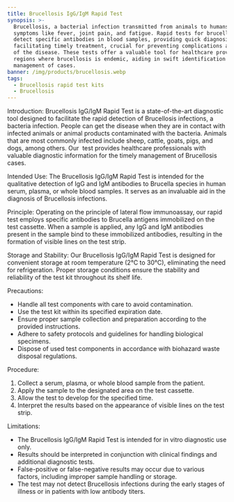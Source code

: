 ```yaml
---
title: Brucellosis IgG/IgM Rapid Test
synopsis: >-
  Brucellosis, a bacterial infection transmitted from animals to humans, causes
  symptoms like fever, joint pain, and fatigue. Rapid tests for brucellosis
  detect specific antibodies in blood samples, providing quick diagnosis and
  facilitating timely treatment, crucial for preventing complications and spread
  of the disease. These tests offer a valuable tool for healthcare providers in
  regions where brucellosis is endemic, aiding in swift identification and
  management of cases.
banner: /img/products/brucellosis.webp
tags:
  - Brucellosis rapid test kits
  - Brucellosis
---
```


Introduction: Brucellosis IgG/IgM Rapid Test is a state-of-the-art diagnostic tool designed to facilitate the rapid detection of Brucellosis infections, a bacteria infection. People can get the disease when they are in contact with infected animals or animal products contaminated with the bacteria. Animals that are most commonly infected include sheep, cattle, goats, pigs, and dogs, among others. Our  test provides healthcare professionals with valuable diagnostic information for the timely management of Brucellosis cases.

Intended Use: The Brucellosis IgG/IgM Rapid Test is intended for the qualitative detection of IgG and IgM antibodies to Brucella species in human serum, plasma, or whole blood samples. It serves as an invaluable aid in the diagnosis of Brucellosis infections.

Principle: Operating on the principle of lateral flow immunoassay, our rapid test employs specific antibodies to Brucella antigens immobilized on the test cassette. When a sample is applied, any IgG and IgM antibodies present in the sample bind to these immobilized antibodies, resulting in the formation of visible lines on the test strip.

Storage and Stability: Our Brucellosis IgG/IgM Rapid Test is designed for convenient storage at room temperature (2°C to 30°C), eliminating the need for refrigeration. Proper storage conditions ensure the stability and reliability of the test kit throughout its shelf life.

Precautions:

* Handle all test components with care to avoid contamination.
* Use the test kit within its specified expiration date.
* Ensure proper sample collection and preparation according to the provided instructions.
* Adhere to safety protocols and guidelines for handling biological specimens.
* Dispose of used test components in accordance with biohazard waste disposal regulations.

Procedure:

1. Collect a serum, plasma, or whole blood sample from the patient.
2. Apply the sample to the designated area on the test cassette.
3. Allow the test to develop for the specified time.
4. Interpret the results based on the appearance of visible lines on the test strip.

Limitations:

* The Brucellosis IgG/IgM Rapid Test is intended for in vitro diagnostic use only.
* Results should be interpreted in conjunction with clinical findings and additional diagnostic tests.
* False-positive or false-negative results may occur due to various factors, including improper sample handling or storage.
* The test may not detect Brucellosis infections during the early stages of illness or in patients with low antibody titers.
